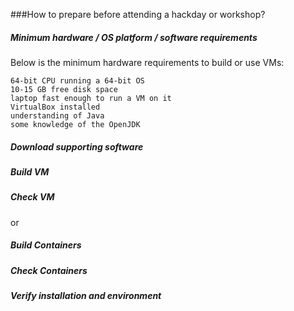 ###How to prepare before attending a hackday or workshop?

##### Minimum hardware / OS platform / software requirements
Below is the minimum hardware requirements to build or use VMs:

    64-bit CPU running a 64-bit OS
    10-15 GB free disk space
    laptop fast enough to run a VM on it
    VirtualBox installed
    understanding of Java
    some knowledge of the OpenJDK



##### Download supporting software


##### Build VM


##### Check VM

or

##### Build Containers


##### Check Containers


##### Verify installation and environment